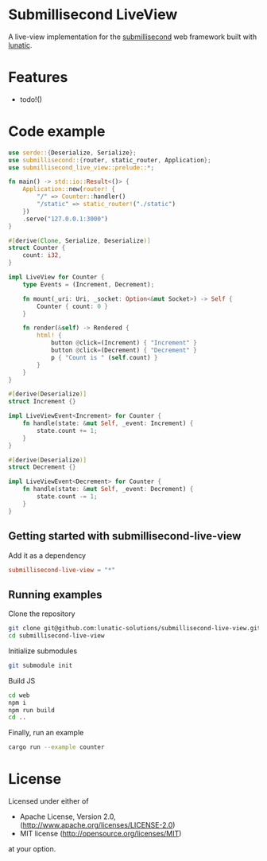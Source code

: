 # Submillisecond LiveView

A live-view implementation for the [submillisecond] web framework built with [lunatic].

# Features

- todo!()

# Code example

```rust
use serde::{Deserialize, Serialize};
use submillisecond::{router, static_router, Application};
use submillisecond_live_view::prelude::*;

fn main() -> std::io::Result<()> {
    Application::new(router! {
        "/" => Counter::handler()
        "/static" => static_router!("./static")
    })
    .serve("127.0.0.1:3000")
}

#[derive(Clone, Serialize, Deserialize)]
struct Counter {
    count: i32,
}

impl LiveView for Counter {
    type Events = (Increment, Decrement);

    fn mount(_uri: Uri, _socket: Option<&mut Socket>) -> Self {
        Counter { count: 0 }
    }

    fn render(&self) -> Rendered {
        html! {
            button @click=(Increment) { "Increment" }
            button @click=(Decrement) { "Decrement" }
            p { "Count is " (self.count) }
        }
    }
}

#[derive(Deserialize)]
struct Increment {}

impl LiveViewEvent<Increment> for Counter {
    fn handle(state: &mut Self, _event: Increment) {
        state.count += 1;
    }
}

#[derive(Deserialize)]
struct Decrement {}

impl LiveViewEvent<Decrement> for Counter {
    fn handle(state: &mut Self, _event: Decrement) {
        state.count -= 1;
    }
}
```

## Getting started with submillisecond-live-view

Add it as a dependency

```toml
submillisecond-live-view = "*"
```

## Running examples

Clone the repository

```bash
git clone git@github.com:lunatic-solutions/submillisecond-live-view.git
cd submillisecond-live-view
```

Initialize submodules

```bash
git submodule init
```

Build JS

```bash
cd web
npm i
npm run build
cd ..
```

Finally, run an example

```bash
cargo run --example counter
```

# License

Licensed under either of

- Apache License, Version 2.0, (http://www.apache.org/licenses/LICENSE-2.0)
- MIT license (http://opensource.org/licenses/MIT)

at your option.

[lunatic]: https://lunatic.solutions
[submillisecond]: https://github.com/lunatic-solutions/submillisecond

